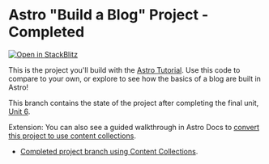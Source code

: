 # Astro "Build a Blog" Project - Completed
[![Open in StackBlitz](https://developer.stackblitz.com/img/open_in_stackblitz.svg)](https://stackblitz.com/github/withastro/blog-tutorial-demo/tree/complete)

This is the project you'll build with the [Astro Tutorial](https://docs.astro.build/en/tutorial/0-introduction/). Use this code to compare to your own, or explore to see how the basics of a blog are built in Astro!

This branch contains the state of the project after completing the final unit, [Unit 6](https://docs.astro.build/en/tutorial/6-islands/3/). 

Extension:
You can also see a guided walkthrough in Astro Docs to [convert this project to use content collections](https://docs.astro.build/en/guides/content-collections/#migrating-from-file-based-routing).
- [Completed project branch using Content Collections](https://github.com/withastro/blog-tutorial-demo/tree/content-collections).
